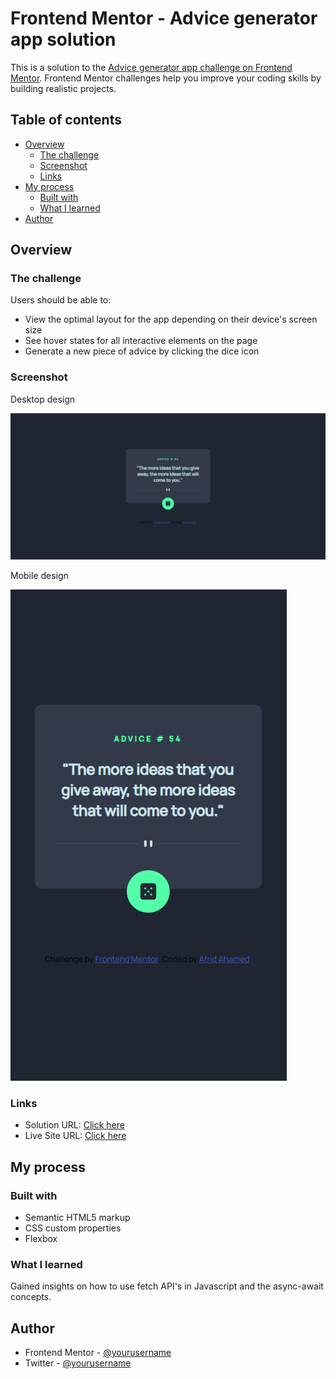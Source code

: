 # Frontend Mentor - Advice generator app solution

This is a solution to the [Advice generator app challenge on Frontend Mentor](https://www.frontendmentor.io/challenges/advice-generator-app-QdUG-13db). Frontend Mentor challenges help you improve your coding skills by building realistic projects.

## Table of contents

- [Overview](#overview)
  - [The challenge](#the-challenge)
  - [Screenshot](#screenshot)
  - [Links](#links)
- [My process](#my-process)
  - [Built with](#built-with)
  - [What I learned](#what-i-learned)
- [Author](#author)

## Overview

### The challenge

Users should be able to:

- View the optimal layout for the app depending on their device's screen size
- See hover states for all interactive elements on the page
- Generate a new piece of advice by clicking the dice icon

### Screenshot

Desktop design

![](./Finished%20designs/Desktop_design.png)

Mobile design

![](./Finished%20designs/Mobile_design.png)

### Links

- Solution URL: [Click here](https://www.frontendmentor.io/solutions/advice-generator-app-YON9ksn9H2)
- Live Site URL: [Click here](https://afrid-ahamed.github.io/Advice-generator-app/)

## My process

### Built with

- Semantic HTML5 markup
- CSS custom properties
- Flexbox

### What I learned

Gained insights on how to use fetch API's in Javascript and the async-await concepts.

## Author

- Frontend Mentor - [@yourusername](https://www.frontendmentor.io/profile/Afrid-Ahamed)
- Twitter - [@yourusername](https://twitter.com/Afrid04)
